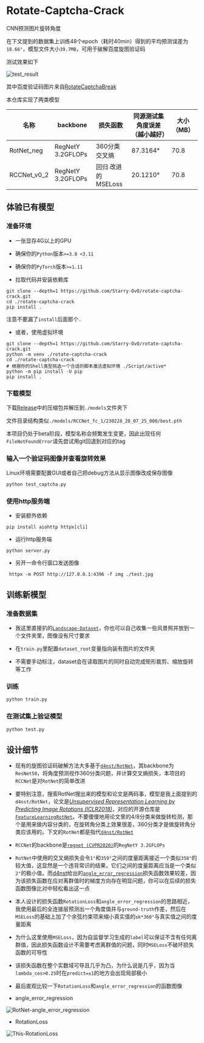 # Rotate-Captcha-Crack

CNN预测图片旋转角度

在下文提到的数据集上训练48个epoch（耗时40min）得到的平均预测误差为`18.66°`，模型文件大小`39.7MB`，可用于破解百度旋图验证码

测试效果如下

![test_result](https://user-images.githubusercontent.com/48282276/221872572-7dfc7fcc-5bda-43e8-bee7-3a55ffd6e8a9.png)

其中百度验证码图片来自[RotateCaptchaBreak](https://github.com/chencchen/RotateCaptchaBreak/tree/master/data/baiduCaptcha)

本仓库实现了两类模型

| 名称        | backbone          | 损失函数           | 同源测试集角度误差（越小越好） | 大小（MB） |
| ----------- | ----------------- | ------------------ | ------------------------------ | ---------- |
| RotNet_neg  | RegNetY 3.2GFLOPs | 360分类 交叉熵     | 87.3164°                       | 70.8       |
| RCCNet_v0_2 | RegNetY 3.2GFLOPs | 回归 改进的MSELoss | 20.1210°                       | 70.8       |

## 体验已有模型

### 准备环境

+ 一张显存4G以上的GPU

+ 确保你的`Python`版本`>=3.8 <3.11`

+ 确保你的`PyTorch`版本`>=1.11`

+ 拉取代码并安装依赖库

```shell
git clone --depth=1 https://github.com/Starry-OvO/rotate-captcha-crack.git
cd ./rotate-captcha-crack
pip install .
```

注意不要漏了`install`后面那个`.`

+ 或者，使用虚拟环境

```shell
git clone --depth=1 https://github.com/Starry-OvO/rotate-captcha-crack.git
python -m venv ./rotate-captcha-crack
cd ./rotate-captcha-crack
# 根据你的Shell类型挑选一个合适的脚本激活虚拟环境 ./Script/active*
python -m pip install -U pip
pip install .
```

### 下载模型

下载[Release](https://github.com/Starry-OvO/rotate-captcha-crack/releases)中的压缩包并解压到`./models`文件夹下

文件目录结构类似`./models/RCCNet_fc_1/230228_20_07_25_000/best.pth`

本项目仍处于beta阶段，模型名称会频繁发生变更，因此出现任何`FileNotFoundError`请先尝试用git回退到对应的tag

### 输入一个验证码图像并查看旋转效果

Linux环境需要配置GUI或者自己把debug方法从显示图像改成保存图像

```bash
python test_captcha.py
```

### 使用http服务端

+ 安装额外依赖

```shell
pip install aiohttp httpx[cli]
```

+ 运行http服务端
  
```shell
python server.py
```

+ 另开一命令行窗口发送图像

```shell
 httpx -m POST http://127.0.0.1:4396 -f img ./test.jpg
```

## 训练新模型

### 准备数据集

+ 我这里直接扒的[`Landscape-Dataset`](https://github.com/yuweiming70/Landscape-Dataset)，你也可以自己收集一些风景照并放到一个文件夹里，图像没有尺寸要求

+ 在`train.py`里配置`dataset_root`变量指向装有图片的文件夹

+ 不需要手动标注，dataset会在读取图片的同时自动完成矩形裁剪、缩放旋转等工作

### 训练

```bash
python train.py
```

### 在测试集上验证模型

```bash
python test.py
```

## 设计细节

+ 现有的旋图验证码破解方法大多基于[`d4nst/RotNet`](https://github.com/d4nst/RotNet)，其backbone为`ResNet50`，将角度预测视作360分类问题，并计算交叉熵损失，本项目的`RCCNet`是对`RotNet`的简单改进

+ 要特别注意，搜索RotNet搜出来的模型和论文是两码事，模型是我上面提到的`d4nst/RotNet`，论文是[*Unsupervised Representation Learning by Predicting Image Rotations (ICLR2018)*](https://arxiv.org/abs/1803.07728)，对应的开源仓库是[`FeatureLearningRotNet`](https://github.com/gidariss/FeatureLearningRotNet)。不要傻傻地用论文里的4/8分类来做旋转检测，那个是用来做内容分类的，在旋转角分类上效果很差，360分类才是做旋转角分类应该用的。下文的`RotNet`都是指代[`d4nst/RotNet`](https://github.com/d4nst/RotNet)

+ `RCCNet`的backbone是[`regnet (CVPR2020)`](https://arxiv.org/abs/2003.13678)的`RegNetY 3.2GFLOPs`

+ `RotNet`中使用的交叉熵损失会令`1°`和`359°`之间的度量距离接近一个类似`358°`的较大值，这显然是一个违背常识的结果，它们之间的度量距离应当是一个类似`2°`的极小值。而[d4nst](https://github.com/d4nst)给出的[`angle_error_regression`](https://github.com/d4nst/RotNet/blob/a56ea59818bbdd76d4dd8d83b8bbbaae6a802310/utils.py#L30-L36)损失函数效果较差，因为该损失函数在应对离群值时的梯度方向存在明显问题，你可以在后续的损失函数图像比对中轻松看出这一点

+ 本人设计的损失函数`RotationLoss`和`angle_error_regression`的思路相近，我使用最后的全连接层预测出一个角度值并与`ground-truth`作差，然后在`MSELoss`的基础上加了个余弦约束项来缩小真实值的`±k*360°`与真实值之间的度量距离

+ 为什么这里使用`MSELoss`，因为自监督学习生成的`label`可以保证不含有任何离群值，因此损失函数设计不需要考虑离群值的问题，同时`MSELoss`不破坏损失函数的可导性

+ 该损失函数在整个实数域可导且几乎为凸，为什么说是几乎，因为当`lambda_cos>0.25`时在`predict=±1`的地方会出现局部极小

+ 最后直观比较一下`RotationLoss`和`angle_error_regression`的函数图像

- angle_error_regression

![RotNet-angle_error_regression](https://user-images.githubusercontent.com/48282276/217518614-6ff5a46d-053c-4e8b-aec5-04695b6ec5f2.png)

- RotationLoss

![This-RotationLoss](https://user-images.githubusercontent.com/48282276/217518688-d9085be4-5192-44e7-b416-3ebd4f6dc2a4.png)
